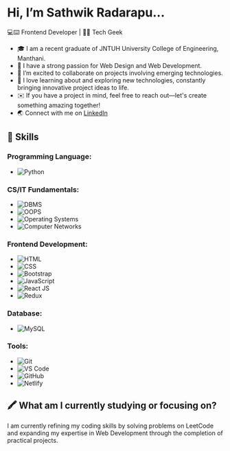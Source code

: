 # Hi, I’m Sathwik Radarapu...
💻⌨️ Frontend Developer | 🤖🌐 Tech Geek 

- 🎓 I am a recent graduate of JNTUH University College of Engineering, Manthani.
- 🍃 I have a strong passion for Web Design and Web Development.
- 💖️ I’m excited to collaborate on projects involving emerging technologies.
- 🐾 I love learning about and exploring new technologies, constantly bringing innovative project ideas to life.
- ✉️ If you have a project in mind, feel free to reach out—let's create something amazing together!
- 🌏 Connect with me on [LinkedIn](https://www.linkedin.com/in/sathwik-radarapu-b9111a273/)

## 🌟 Skills

### Programming Language:
- ![Python](https://img.shields.io/badge/Python-e34c26?style=flat&logo=python&logoColor=white)

### CS/IT Fundamentals:
- ![DBMS](https://img.shields.io/badge/DBMS-0077cc?style=flat)
- ![OOPS](https://img.shields.io/badge/OOPS-a259ff?style=flat)
- ![Operating Systems](https://img.shields.io/badge/Operating%20Systems-a259ff?style=flat)
- ![Computer Networks](https://img.shields.io/badge/Computer%20Networks-a259ff?style=flat)

### Frontend Development:
- ![HTML](https://img.shields.io/badge/HTML-e34c26?style=flat&logo=html5&logoColor=white)
- ![CSS](https://img.shields.io/badge/CSS-b07219?style=flat&logo=css3&logoColor=white)
- ![Bootstrap](https://img.shields.io/badge/Bootstrap-00c4f2?style=flat&logo=bootstrap&logoColor=white)
- ![JavaScript](https://img.shields.io/badge/JavaScript-0078f2?style=flat&logo=javascript&logoColor=white)
- ![React JS](https://img.shields.io/badge/React%20JS-0078f2?style=flat&logo=react&logoColor=white)
- ![Redux](https://img.shields.io/badge/Redux-0078f2?style=flat&logo=redux&logoColor=white)

### Database:
- ![MySQL](https://img.shields.io/badge/MySQL-4479a1?style=flat&logo=mysql&logoColor=white)

### Tools:
- ![Git](https://img.shields.io/badge/Git-scikit?style=flat&logo=git&logoColor=white)
- ![VS Code](https://img.shields.io/badge/VS%20Code-scikit?style=flat&logo=visualstudiocode&logoColor=white)
- ![GitHub](https://img.shields.io/badge/GitHub-scikit?style=flat&logo=github&logoColor=white)
- ![Netlify](https://img.shields.io/badge/Netlify-scikit?style=flat&logo=netlify&logoColor=white)

## 🖍️ What am I currently studying or focusing on?
I am currently refining my coding skills by solving problems on LeetCode and expanding my expertise in Web Development through the completion of practical projects.

